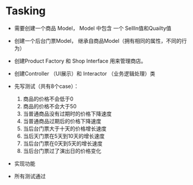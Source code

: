 # Tasking

* 需要创建一个商品 Model，  Model 中包含 一个 SellIn值和Quailty值

* 创建一个后台门票Model， 继承自商品Model（拥有相同的属性，不同的行为）
* 创建Product Factory  和 Shop Interface 用来管理商店。
* 创建Controller （UI展示）和 Interactor （业务逻辑处理）类

* 先写测试（共有8个case）：
  1. 商品的价格不会低于0
  2. 商品的价格不会大于50
  3. 当普通商品没有过期时的价格下降速度
  4. 当普通商品过期后的价格下降速度
  5. 当后台门票大于十天的价格增长速度
  6. 当后天门票在5天到10天的增长速度
  7. 当后台门票在0天到5天的增长速度
  8. 当后台门票过了演出日的价格变化

* 实现功能
* 所有测试通过